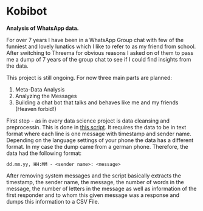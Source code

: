 # Kobibot

**Analysis of WhatsApp data.**

For over 7 years I have been in a WhatsApp Group chat with few of the
funniest and lovely lunatics which I like to refer to as my friend from
school. After switching to Threema for obvious reasons I asked on of
them to pass me a dump of 7 years of the group chat to see if I could
find insights from the data.

This project is still ongoing. For now three main parts are planned: 
1. Meta-Data Analysis
2. Analyzing the Messages
3. Building a chat bot that talks and behaves like me and my friends
   (Heaven forbid!)
   
First step - as in every data science project is data cleansing and
preprocessin. This is done in [this script](preprocess_data.py). It
requires the data to be in text format where each line is one message
with timestamp and sender name. Depending on the language settings of
your phone the data has a different format. In my case the dump came
from a german phone. Therefore, the data had the following format: 
```text
dd.mm.yy, HH:MM - <sender name>: <message>
```
After removing system messages and the script basically extracts the
timestamp, the sender name, the message, the number of words in the
message, the number of letters in the message as well as information of
the first responder and to whom this given message was a response and
dumps this information to a CSV File.
